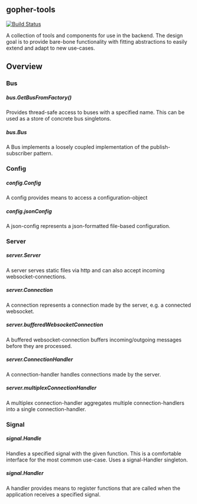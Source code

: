 ## gopher-tools
[![Build Status](https://travis-ci.org/jjxxs/gopher-tools.svg?branch=main)](https://travis-ci.org/jjxxs/gopher-tools)

A collection of tools and components for use in the backend. The design goal is to provide bare-bone functionality with fitting abstractions to easily extend and adapt to new use-cases.

## Overview

### Bus

##### bus.GetBusFromFactory()
Provides thread-safe access to buses with a specified name. This can be used as a store of concrete bus singletons.

##### bus.Bus
A Bus implements a loosely coupled implementation of the publish-subscriber pattern.

### Config

##### config.Config
A config provides means to access a configuration-object

##### config.jsonConfig
A json-config represents a json-formatted file-based configuration.

### Server

##### server.Server
A server serves static files via http and can also accept incoming websocket-connections.

##### server.Connection
A connection represents a connection made by the server, e.g. a connected websocket.

##### server.bufferedWebsocketConnection
A buffered websocket-connection buffers incoming/outgoing messages before they are processed.

##### server.ConnectionHandler
A connection-handler handles connections made by the server.

##### server.multiplexConnectionHandler
A multiplex connection-handler aggregates multiple connection-handlers into a single connection-handler.

### Signal

##### signal.Handle
Handles a specified signal with the given function. This is a comfortable interface for the most common use-case. Uses a signal-Handler singleton.

##### signal.Handler
A handler provides means to register functions that are called when the application receives a specified signal.